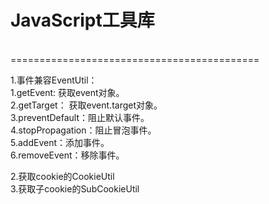 <h1>JavaScript工具库</h1></br>
===========================================


1.事件兼容EventUtil：</br>
	1.getEvent: 获取event对象。</br>
	2.getTarget： 获取event.target对象。</br>
	3.preventDefault：阻止默认事件。</br>
	4.stopPropagation：阻止冒泡事件。</br>
	5.addEvent：添加事件。</br>
	6.removeEvent：移除事件。</br>
	
2.获取cookie的CookieUtil</br>
3.获取子cookie的SubCookieUtil</br>
